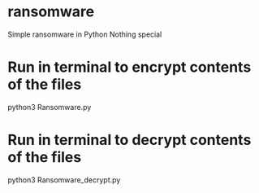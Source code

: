 # ransomware
Simple ransomware in Python
Nothing special
# Run in terminal to encrypt contents of the files
python3 Ransomware.py
# Run in terminal to decrypt contents of the files
python3 Ransomware_decrypt.py

